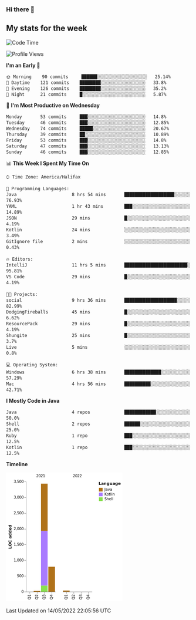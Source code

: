 ### Hi there 👋

## My stats for the week
<!--START_SECTION:waka-->
![Code Time](http://img.shields.io/badge/Code%20Time-197%20hrs%203%20mins-blue)

![Profile Views](http://img.shields.io/badge/Profile%20Views-1-blue)

**I'm an Early 🐤** 

```text
🌞 Morning    90 commits     ██████░░░░░░░░░░░░░░░░░░░   25.14% 
🌆 Daytime    121 commits    ████████░░░░░░░░░░░░░░░░░   33.8% 
🌃 Evening    126 commits    ████████░░░░░░░░░░░░░░░░░   35.2% 
🌙 Night      21 commits     █░░░░░░░░░░░░░░░░░░░░░░░░   5.87%

```
📅 **I'm Most Productive on Wednesday** 

```text
Monday       53 commits     ███░░░░░░░░░░░░░░░░░░░░░░   14.8% 
Tuesday      46 commits     ███░░░░░░░░░░░░░░░░░░░░░░   12.85% 
Wednesday    74 commits     █████░░░░░░░░░░░░░░░░░░░░   20.67% 
Thursday     39 commits     ██░░░░░░░░░░░░░░░░░░░░░░░   10.89% 
Friday       53 commits     ███░░░░░░░░░░░░░░░░░░░░░░   14.8% 
Saturday     47 commits     ███░░░░░░░░░░░░░░░░░░░░░░   13.13% 
Sunday       46 commits     ███░░░░░░░░░░░░░░░░░░░░░░   12.85%

```


📊 **This Week I Spent My Time On** 

```text
⌚︎ Time Zone: America/Halifax

💬 Programming Languages: 
Java                     8 hrs 54 mins       ███████████████████░░░░░░   76.93% 
YAML                     1 hr 43 mins        ███░░░░░░░░░░░░░░░░░░░░░░   14.89% 
JSON                     29 mins             █░░░░░░░░░░░░░░░░░░░░░░░░   4.19% 
Kotlin                   24 mins             ░░░░░░░░░░░░░░░░░░░░░░░░░   3.49% 
GitIgnore file           2 mins              ░░░░░░░░░░░░░░░░░░░░░░░░░   0.43%

🔥 Editors: 
IntelliJ                 11 hrs 5 mins       ████████████████████████░   95.81% 
VS Code                  29 mins             █░░░░░░░░░░░░░░░░░░░░░░░░   4.19%

🐱‍💻 Projects: 
social                   9 hrs 36 mins       ████████████████████░░░░░   82.99% 
DodgingFireballs         45 mins             █░░░░░░░░░░░░░░░░░░░░░░░░   6.62% 
ResourcePack             29 mins             █░░░░░░░░░░░░░░░░░░░░░░░░   4.19% 
Shungite                 25 mins             █░░░░░░░░░░░░░░░░░░░░░░░░   3.7% 
Live                     5 mins              ░░░░░░░░░░░░░░░░░░░░░░░░░   0.8%

💻 Operating System: 
Windows                  6 hrs 38 mins       ██████████████░░░░░░░░░░░   57.29% 
Mac                      4 hrs 56 mins       ██████████░░░░░░░░░░░░░░░   42.71%

```

**I Mostly Code in Java** 

```text
Java                     4 repos             ████████████░░░░░░░░░░░░░   50.0% 
Shell                    2 repos             ██████░░░░░░░░░░░░░░░░░░░   25.0% 
Ruby                     1 repo              ███░░░░░░░░░░░░░░░░░░░░░░   12.5% 
Kotlin                   1 repo              ███░░░░░░░░░░░░░░░░░░░░░░   12.5%

```


**Timeline**

![Chart not found](https://raw.githubusercontent.com/lyndseyy/lyndseyy/main/charts/bar_graph.png) 


 Last Updated on 14/05/2022 22:05:56 UTC
<!--END_SECTION:waka-->
